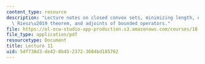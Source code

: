 ```yaml
---
content_type: resource
description: "Lecture notes on closed convex sets, minimizing length, orthocomplements,\
  \ Riesz\u2019 theorem, and adjoints of bounded operators."
file: https://ol-ocw-studio-app-production.s3.amazonaws.com/courses/18-102-introduction-to-functional-analysis-spring-2009/5df738d3de428b4523723684bd185762_MIT18_102s09_lec11.pdf
file_type: application/pdf
resourcetype: Document
title: Lecture 11
uid: 5df738d3-de42-8b45-2372-3684bd185762
---
```

